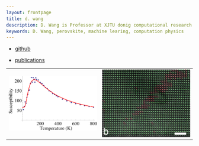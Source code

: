```yaml
---
layout: frontpage
title: d. wang
description: D. Wang is Professor at XJTU donig computational research.
keywords: D. Wang, perovskite, machine learing, computation physics
---
```


<div class="navbar">
  <div class="navbar-inner">
      <ul class="nav">
          <li><a href="https://dwang5.github.io">github</a></li>
      </ul>
  </div>
</div>


<table class="wide">
<tr>
  <td class="left">
    <a href="pages/publpics/fittings.html">
        <img src="assets/publpics/fittings_Fig_1.png" alt="J. Liu (2017) Fig. 1" title="J. Liu (PRB 2017) Fig. 1"/>
    </a>
  </td>


  <td class="right">
  <a href="pages/publpics/electron_microscope.html">
        <img src="assets/publpics/atoms2.png" alt="J. Liu (2017) Fig. 1" title="J. Liu (PRB 2017) Fig. 1"/>
    </a>
  </td>
</tr>
<div class="navbar">
  <div class="navbar-inner">
      <ul class="nav">
          <li><a href="pages/pubs.html">publications</a></li>
      </ul>
  </div>
</div>
